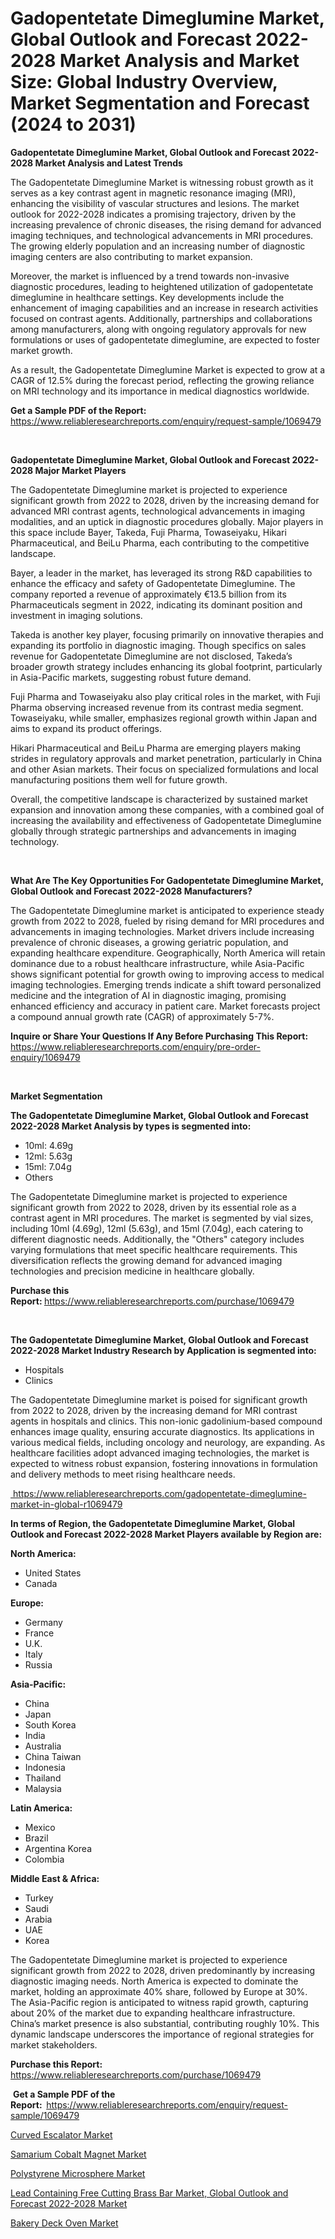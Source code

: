 <p><h1>Gadopentetate Dimeglumine Market, Global Outlook and Forecast 2022-2028 Market Analysis and Market Size: Global Industry Overview, Market Segmentation and Forecast (2024 to 2031)</h1></p><p><strong>Gadopentetate Dimeglumine Market, Global Outlook and Forecast 2022-2028 Market Analysis and Latest Trends</strong></p>
<p><p>The Gadopentetate Dimeglumine Market is witnessing robust growth as it serves as a key contrast agent in magnetic resonance imaging (MRI), enhancing the visibility of vascular structures and lesions. The market outlook for 2022-2028 indicates a promising trajectory, driven by the increasing prevalence of chronic diseases, the rising demand for advanced imaging techniques, and technological advancements in MRI procedures. The growing elderly population and an increasing number of diagnostic imaging centers are also contributing to market expansion.</p><p>Moreover, the market is influenced by a trend towards non-invasive diagnostic procedures, leading to heightened utilization of gadopentetate dimeglumine in healthcare settings. Key developments include the enhancement of imaging capabilities and an increase in research activities focused on contrast agents. Additionally, partnerships and collaborations among manufacturers, along with ongoing regulatory approvals for new formulations or uses of gadopentetate dimeglumine, are expected to foster market growth.</p><p>As a result, the Gadopentetate Dimeglumine Market is expected to grow at a CAGR of 12.5% during the forecast period, reflecting the growing reliance on MRI technology and its importance in medical diagnostics worldwide.</p></p>
<p><strong>Get a Sample PDF of the Report:&nbsp;</strong> <a href="https://www.reliableresearchreports.com/enquiry/request-sample/1069479">https://www.reliableresearchreports.com/enquiry/request-sample/1069479</a></p>
<p>&nbsp;</p>
<p><strong>Gadopentetate Dimeglumine Market, Global Outlook and Forecast 2022-2028 Major Market Players</strong></p>
<p><p>The Gadopentetate Dimeglumine market is projected to experience significant growth from 2022 to 2028, driven by the increasing demand for advanced MRI contrast agents, technological advancements in imaging modalities, and an uptick in diagnostic procedures globally. Major players in this space include Bayer, Takeda, Fuji Pharma, Towaseiyaku, Hikari Pharmaceutical, and BeiLu Pharma, each contributing to the competitive landscape.</p><p>Bayer, a leader in the market, has leveraged its strong R&D capabilities to enhance the efficacy and safety of Gadopentetate Dimeglumine. The company reported a revenue of approximately €13.5 billion from its Pharmaceuticals segment in 2022, indicating its dominant position and investment in imaging solutions.</p><p>Takeda is another key player, focusing primarily on innovative therapies and expanding its portfolio in diagnostic imaging. Though specifics on sales revenue for Gadopentetate Dimeglumine are not disclosed, Takeda’s broader growth strategy includes enhancing its global footprint, particularly in Asia-Pacific markets, suggesting robust future demand.</p><p>Fuji Pharma and Towaseiyaku also play critical roles in the market, with Fuji Pharma observing increased revenue from its contrast media segment. Towaseiyaku, while smaller, emphasizes regional growth within Japan and aims to expand its product offerings.</p><p>Hikari Pharmaceutical and BeiLu Pharma are emerging players making strides in regulatory approvals and market penetration, particularly in China and other Asian markets. Their focus on specialized formulations and local manufacturing positions them well for future growth.</p><p>Overall, the competitive landscape is characterized by sustained market expansion and innovation among these companies, with a combined goal of increasing the availability and effectiveness of Gadopentetate Dimeglumine globally through strategic partnerships and advancements in imaging technology.</p></p>
<p>&nbsp;</p>
<p><strong>What Are The Key Opportunities For Gadopentetate Dimeglumine Market, Global Outlook and Forecast 2022-2028 Manufacturers?</strong></p>
<p><p>The Gadopentetate Dimeglumine market is anticipated to experience steady growth from 2022 to 2028, fueled by rising demand for MRI procedures and advancements in imaging technologies. Market drivers include increasing prevalence of chronic diseases, a growing geriatric population, and expanding healthcare expenditure. Geographically, North America will retain dominance due to a robust healthcare infrastructure, while Asia-Pacific shows significant potential for growth owing to improving access to medical imaging technologies. Emerging trends indicate a shift toward personalized medicine and the integration of AI in diagnostic imaging, promising enhanced efficiency and accuracy in patient care. Market forecasts project a compound annual growth rate (CAGR) of approximately 5-7%.</p></p>
<p><strong>Inquire or Share Your Questions If Any Before Purchasing This Report:</strong> <a href="https://www.reliableresearchreports.com/enquiry/pre-order-enquiry/1069479">https://www.reliableresearchreports.com/enquiry/pre-order-enquiry/1069479</a></p>
<p>&nbsp;</p>
<p><strong>Market Segmentation</strong></p>
<p><strong>The Gadopentetate Dimeglumine Market, Global Outlook and Forecast 2022-2028 Market Analysis by types is segmented into:</strong></p>
<p><ul><li>10ml: 4.69g</li><li>12ml: 5.63g</li><li>15ml: 7.04g</li><li>Others</li></ul></p>
<p><p>The Gadopentetate Dimeglumine market is projected to experience significant growth from 2022 to 2028, driven by its essential role as a contrast agent in MRI procedures. The market is segmented by vial sizes, including 10ml (4.69g), 12ml (5.63g), and 15ml (7.04g), each catering to different diagnostic needs. Additionally, the "Others" category includes varying formulations that meet specific healthcare requirements. This diversification reflects the growing demand for advanced imaging technologies and precision medicine in healthcare globally.</p></p>
<p><strong>Purchase this Report:&nbsp;</strong><a href="https://www.reliableresearchreports.com/purchase/1069479">https://www.reliableresearchreports.com/purchase/1069479</a></p>
<p>&nbsp;</p>
<p><strong>The Gadopentetate Dimeglumine Market, Global Outlook and Forecast 2022-2028 Market Industry Research by Application is segmented into:</strong></p>
<p><ul><li>Hospitals</li><li>Clinics</li></ul></p>
<p><p>The Gadopentetate Dimeglumine market is poised for significant growth from 2022 to 2028, driven by the increasing demand for MRI contrast agents in hospitals and clinics. This non-ionic gadolinium-based compound enhances image quality, ensuring accurate diagnostics. Its applications in various medical fields, including oncology and neurology, are expanding. As healthcare facilities adopt advanced imaging technologies, the market is expected to witness robust expansion, fostering innovations in formulation and delivery methods to meet rising healthcare needs.</p></p>
<p><a href="https://www.reliableresearchreports.com/gadopentetate-dimeglumine-market-in-global-r1069479">&nbsp;https://www.reliableresearchreports.com/gadopentetate-dimeglumine-market-in-global-r1069479</a></p>
<p><strong>In terms of Region, the Gadopentetate Dimeglumine Market, Global Outlook and Forecast 2022-2028 Market Players available by Region are:</strong></p>
<p>
    <p> <strong> North America: </strong>
        <ul>
            <li>United States</li>
            <li>Canada</li>
        </ul>
        </p> 
    <p> <strong> Europe: </strong>
        <ul>
            <li>Germany</li>
            <li>France</li>
            <li>U.K.</li>
            <li>Italy</li>
            <li>Russia</li>
        </ul>
        </p> 
    <p> <strong> Asia-Pacific: </strong>
        <ul>
            <li>China</li>
            <li>Japan</li>
            <li>South Korea</li>
            <li>India</li>
            <li>Australia</li>
            <li>China Taiwan</li>
            <li>Indonesia</li>
            <li>Thailand</li>
            <li>Malaysia</li>
        </ul>
        </p> 
    <p> <strong> Latin America: </strong>
        <ul>
            <li>Mexico</li>
            <li>Brazil</li>
            <li>Argentina Korea</li>
            <li>Colombia</li>
        </ul>
        </p> 
    <p> <strong> Middle East & Africa: </strong>
        <ul>
            <li>Turkey</li>
            <li>Saudi</li>
            <li>Arabia</li>
            <li>UAE</li>
            <li>Korea</li>
        </ul>
    </p>
    </p>
<p><p>The Gadopentetate Dimeglumine market is projected to experience significant growth from 2022 to 2028, driven predominantly by increasing diagnostic imaging needs. North America is expected to dominate the market, holding an approximate 40% share, followed by Europe at 30%. The Asia-Pacific region is anticipated to witness rapid growth, capturing about 20% of the market due to expanding healthcare infrastructure. China’s market presence is also substantial, contributing roughly 10%. This dynamic landscape underscores the importance of regional strategies for market stakeholders.</p></p>
<p><strong>Purchase this Report: </strong><a href="https://www.reliableresearchreports.com/purchase/1069479">https://www.reliableresearchreports.com/purchase/1069479</a></p>
<p>&nbsp;<strong>Get a Sample PDF of the Report:&nbsp;&nbsp;</strong><a href="https://www.reliableresearchreports.com/enquiry/request-sample/1069479">https://www.reliableresearchreports.com/enquiry/request-sample/1069479</a></p>
<p><strong></strong></p>
<p><p><a href="https://medium.com/@staceyhilll67/the-curved-escalator-industry-analysis-report-offers-a-comprehensive-and-current-examination-of-0a6807cb7e67">Curved Escalator Market</a></p><p><a href="https://issuu.com/reportprime-2/docs/samarium-cobalt-magnet-market-size-_c153937f53374b">Samarium Cobalt Magnet Market</a></p><p><a href="https://issuu.com/reportprime-2/docs/polystyrene-microsphere-market-size_1f2899eedba22a">Polystyrene Microsphere Market</a></p><p><a href="https://github.com/globismark/Market-Research-Report-List-5/blob/main/lead-containing-free-cutting-brass-bar-market-global-outlook-and-forecast-2022-2028-market.md">Lead Containing Free Cutting Brass Bar Market, Global Outlook and Forecast 2022-2028 Market</a></p><p><a href="https://www.linkedin.com/pulse/future-bakery-deck-oven-market-global-forecast-trends-2024--fx0ef?trackingId=nqNmPQRcQXOClCHt2XWrwg%3D%3D">Bakery Deck Oven Market</a></p></p>